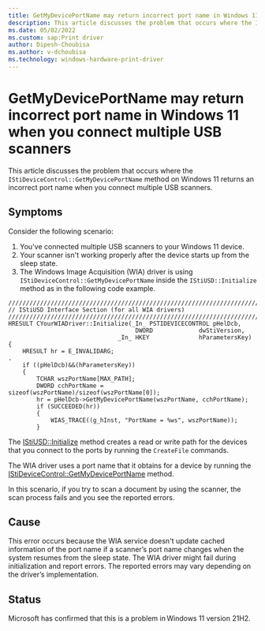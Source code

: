```yaml
---
title: GetMyDevicePortName may return incorrect port name in Windows 11 when you connect multiple USB scanners
description: This article discusses the problem that occurs where the IStiDeviceControl::GetMyDevicePortName method on Windows 11 returns an incorrect port name when you connect multiple USB scanners.
ms.date: 05/02/2022
ms.custom: sap:Print driver
author: Dipesh-Choubisa
ms.author: v-dchoubisa
ms.technology: windows-hardware-print-driver
---
```


# GetMyDevicePortName may return incorrect port name in Windows 11 when you connect multiple USB scanners

This article discusses the problem that occurs where the `IStiDeviceControl::GetMyDevicePortName` method on Windows 11 returns an incorrect port name when you connect multiple USB scanners.

## Symptoms

Consider the following scenario:

1. You've connected multiple USB scanners to your Windows 11 device.
1. Your scanner isn't working properly after the device starts up from the sleep state.
1. The Windows Image Acquisition (WIA) driver is using `IStiDeviceControl::GetMyDevicePortName` inside the `IStiUSD::Initialize` method as in the following code example.

```cppwinrt
///////////////////////////////////////////////////////////////////////////
// IStiUSD Interface Section (for all WIA drivers)
///////////////////////////////////////////////////////////////////////////
HRESULT CYourWIADriver::Initialize(_In_ PSTIDEVICECONTROL pHelDcb,
                                    DWORD             dwStiVersion,
                               _In_ HKEY              hParametersKey)
{
    HRESULT hr = E_INVALIDARG;
.
    if ((pHelDcb)&&(hParametersKey))
    {
        TCHAR wszPortName[MAX_PATH];
        DWORD cchPortName = sizeof(wszPortName)/sizeof(wszPortName[0]);
        hr = pHelDcb->GetMyDevicePortName(wszPortName, cchPortName);
        if (SUCCEEDED(hr))
        {
            WIAS_TRACE((g_hInst, "PortName = %ws", wszPortName));
        }
```

The [IStiUSD::Initialize](/windows-hardware/drivers/ddi/stiusd/nf-stiusd-istiusd-initialize) method creates a read or write path for the devices that you connect to the ports by running the `CreateFile` commands.

The WIA driver uses a port name that it obtains for a device by running the [IStiDeviceControl::GetMyDevicePortName](/windows-hardware/drivers/ddi/stiusd/nf-stiusd-istidevicecontrol-getmydeviceportname) method.

In this scenario, if you try to scan a document by using the scanner, the scan process fails and you see the reported errors.

## Cause

This error occurs because the WIA service doesn't update cached information of the port name if a scanner’s port name changes when the system resumes from the sleep state. The WIA driver might fail during initialization and report errors. The reported errors may vary depending on the driver’s implementation.  

## Status

Microsoft has confirmed that this is a problem in Windows 11 version 21H2.
